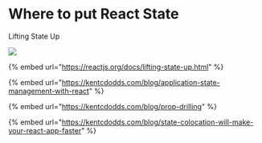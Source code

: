# Where to put React State

Lifting State Up

![](<../.gitbook/assets/Where\_to\_put\_React\_State (1).png>)

{% embed url="https://reactjs.org/docs/lifting-state-up.html" %}

{% embed url="https://kentcdodds.com/blog/application-state-management-with-react" %}

{% embed url="https://kentcdodds.com/blog/prop-drilling" %}

{% embed url="https://kentcdodds.com/blog/state-colocation-will-make-your-react-app-faster" %}
